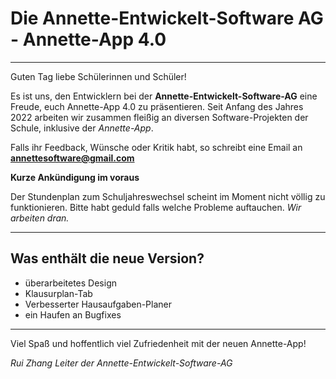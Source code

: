 # Die Annette-Entwickelt-Software AG - Annette-App 4.0
 

 
______

Guten Tag liebe Schülerinnen und Schüler!

Es ist uns, den Entwicklern bei der **Annette-Entwickelt-Software-AG** eine Freude, euch Annette-App 4.0 zu präsentieren.
Seit Anfang des Jahres 2022 arbeiten wir zusammen fleißig an diversen Software-Projekten der Schule, inklusive der *Annette-App*.

Falls ihr Feedback, Wünsche oder Kritik habt, so schreibt eine Email an **<annettesoftware@gmail.com>**


**Kurze Ankündigung im voraus**



Der Stundenplan zum Schuljahreswechsel scheint im Moment nicht völlig zu funktionieren. 
Bitte habt geduld falls welche Probleme auftauchen.
*Wir arbeiten dran.*


______

## Was enthält die neue Version?

- überarbeitetes Design
- Klausurplan-Tab
- Verbesserter Hausaufgaben-Planer
- ein Haufen an Bugfixes

______

Viel Spaß und hoffentlich viel Zufriedenheit mit der neuen Annette-App!

*Rui Zhang*
*Leiter der Annette-Entwickelt-Software-AG*
